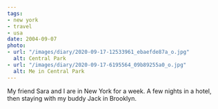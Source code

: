 ```yaml
---
tags:
- new york
- travel
- usa
date: 2004-09-07
photo:
- url: "/images/diary/2020-09-17-12533961_ebaefde87a_o.jpg"
  alt: Central Park
- url: "/images/diary/2020-09-17-6195564_09b89255a0_o.jpg"
  alt: Me in Central Park
---
```

My friend Sara and I are in New York for a week. A few nights in a hotel, then staying with my buddy Jack in Brooklyn.